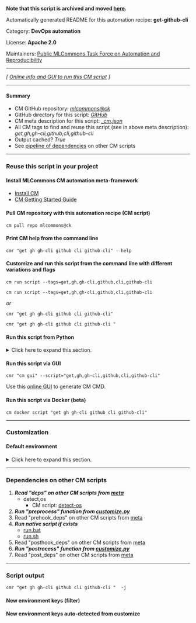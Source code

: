 **Note that this script is archived and moved [here](https://github.com/mlcommons/cm4mlops/tree/main/script/get-github-cli).**



Automatically generated README for this automation recipe: **get-github-cli**

Category: **DevOps automation**

License: **Apache 2.0**

Maintainers: [Public MLCommons Task Force on Automation and Reproducibility](https://github.com/mlcommons/ck/blob/master/docs/taskforce.md)

---
*[ [Online info and GUI to run this CM script](https://access.cknowledge.org/playground/?action=scripts&name=get-github-cli,1417029c6ff44f21) ]*

---
#### Summary

* CM GitHub repository: *[mlcommons@ck](https://github.com/mlcommons/ck/tree/dev/cm-mlops)*
* GitHub directory for this script: *[GitHub](https://github.com/mlcommons/ck/tree/dev/cm-mlops/script/get-github-cli)*
* CM meta description for this script: *[_cm.json](_cm.json)*
* All CM tags to find and reuse this script (see in above meta description): *get,gh,gh-cli,github,cli,github-cli*
* Output cached? *True*
* See [pipeline of dependencies](#dependencies-on-other-cm-scripts) on other CM scripts


---
### Reuse this script in your project

#### Install MLCommons CM automation meta-framework

* [Install CM](https://access.cknowledge.org/playground/?action=install)
* [CM Getting Started Guide](https://github.com/mlcommons/ck/blob/master/docs/getting-started.md)

#### Pull CM repository with this automation recipe (CM script)

```cm pull repo mlcommons@ck```

#### Print CM help from the command line

````cmr "get gh gh-cli github cli github-cli" --help````

#### Customize and run this script from the command line with different variations and flags

`cm run script --tags=get,gh,gh-cli,github,cli,github-cli`

`cm run script --tags=get,gh,gh-cli,github,cli,github-cli `

*or*

`cmr "get gh gh-cli github cli github-cli"`

`cmr "get gh gh-cli github cli github-cli " `


#### Run this script from Python

<details>
<summary>Click here to expand this section.</summary>

```python

import cmind

r = cmind.access({'action':'run'
                  'automation':'script',
                  'tags':'get,gh,gh-cli,github,cli,github-cli'
                  'out':'con',
                  ...
                  (other input keys for this script)
                  ...
                 })

if r['return']>0:
    print (r['error'])

```

</details>


#### Run this script via GUI

```cmr "cm gui" --script="get,gh,gh-cli,github,cli,github-cli"```

Use this [online GUI](https://cKnowledge.org/cm-gui/?tags=get,gh,gh-cli,github,cli,github-cli) to generate CM CMD.

#### Run this script via Docker (beta)

`cm docker script "get gh gh-cli github cli github-cli" `

___
### Customization

#### Default environment

<details>
<summary>Click here to expand this section.</summary>

These keys can be updated via `--env.KEY=VALUE` or `env` dictionary in `@input.json` or using script flags.


</details>

___
### Dependencies on other CM scripts


  1. ***Read "deps" on other CM scripts from [meta](https://github.com/mlcommons/ck/tree/dev/cm-mlops/script/get-github-cli/_cm.json)***
     * detect,os
       - CM script: [detect-os](https://github.com/mlcommons/ck/tree/master/cm-mlops/script/detect-os)
  1. ***Run "preprocess" function from [customize.py](https://github.com/mlcommons/ck/tree/dev/cm-mlops/script/get-github-cli/customize.py)***
  1. Read "prehook_deps" on other CM scripts from [meta](https://github.com/mlcommons/ck/tree/dev/cm-mlops/script/get-github-cli/_cm.json)
  1. ***Run native script if exists***
     * [run.bat](https://github.com/mlcommons/ck/tree/dev/cm-mlops/script/get-github-cli/run.bat)
     * [run.sh](https://github.com/mlcommons/ck/tree/dev/cm-mlops/script/get-github-cli/run.sh)
  1. Read "posthook_deps" on other CM scripts from [meta](https://github.com/mlcommons/ck/tree/dev/cm-mlops/script/get-github-cli/_cm.json)
  1. ***Run "postrocess" function from [customize.py](https://github.com/mlcommons/ck/tree/dev/cm-mlops/script/get-github-cli/customize.py)***
  1. Read "post_deps" on other CM scripts from [meta](https://github.com/mlcommons/ck/tree/dev/cm-mlops/script/get-github-cli/_cm.json)

___
### Script output
`cmr "get gh gh-cli github cli github-cli "  -j`
#### New environment keys (filter)

#### New environment keys auto-detected from customize
